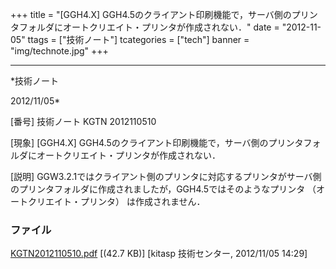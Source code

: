 ﻿+++
title = "[GGH4.X] GGH4.5のクライアント印刷機能で，サーバ側のプリンタフォルダにオートクリエイト・プリンタが作成されない．"
date = "2012-11-05"
ttags = ["技術ノート"]
tcategories = ["tech"]
banner = "img/technote.jpg"
+++

-----------------------------------------------------------------------------------------------------------------------------

*技術ノート

2012/11/05*


[番号]
技術ノート KGTN 2012110510

[現象]
[GGH4.X]
GGH4.5のクライアント印刷機能で，サーバ側のプリンタフォルダにオートクリエイト・プリンタが作成されない．

[説明]
GGW3.2.1ではクライアント側のプリンタに対応するプリンタがサーバ側のプリンタフォルダに作成されましたが，GGH4.5ではそのようなプリンタ
（オートクリエイト・プリンタ） は作成されません．


### ファイル

 
 


[KGTN2012110510.pdf](http://techreport.kitasp.net/attachments/download/1092/KGTN2012110510.pdf)
 [(42.7 KB)] [kitasp 技術センター, 2012/11/05
14:29]


 


 

